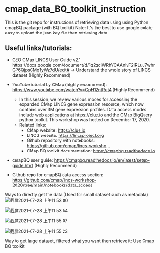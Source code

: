 # cmap_data_BQ_toolkit_instruction
This is the git repo for instructions of retrieving data using using Python cmapBQ package (with BQ toolkit)
Note: It's the best to use google colab; easy to upload the json key file then retrieving data
## Useful links/tutorials:
- GEO CMap LINCS User Guide v2.1 https://docs.google.com/document/d/1q2gciWRhVCAAnlvF2iRLuJ7whrGP6QjpsCMq1yWz7dU/edit# -> Understand the whole story of LINCS dataset (Highly Recommend)
- YouTube tutorial by CMap (highly recommend): https://www.youtube.com/watch?v=CpH12ntRut4   (Highly Recommend)

  - In this session, we review various modes for accessing the expanded CMap LINCS gene expression resource, which now contains over 3M gene expression profiles. Data access modes include web applications at https://clue.io and the CMap BigQuery python toolkit. This workshop was hosted on December 17, 2020.
  - Related links:
    - CMap website: https://clue.io
    - LINCS website: https://lincsproject.org
    - Github repository with notebooks: https://github.com/cmap/lincs-worksho...
    - CMap BQ toolkit documentation: https://cmapbq.readthedocs.io
- cmapBQ user guide: https://cmapbq.readthedocs.io/en/latest/setup-guide.html (Highly Recommend)
- Github repo for cmapBQ data access section: https://github.com/cmap/lincs-workshop-2020/tree/main/notebooks/data_access

Ways to directly get the data (Used for small dataset such as metadata)
![截屏2021-07-28 上午11 53 00](https://user-images.githubusercontent.com/57332047/127260871-f64059e4-2455-43dd-a753-577b0f01fd55.png)

![截屏2021-07-28 上午11 53 54](https://user-images.githubusercontent.com/57332047/127261071-62926bc9-96e6-4366-9625-c4069a36d9d8.png)

![截屏2021-07-28 上午11 55 07](https://user-images.githubusercontent.com/57332047/127261085-80986eed-7955-4107-9f81-a3678cfbcbc8.png)

![截屏2021-07-28 上午11 55 23](https://user-images.githubusercontent.com/57332047/127261096-34ab05a6-1f14-45d1-ac72-d8182f410582.png)


Way to get large dataset, filtered what you want then retrieve it:
Use Cmap BQ toolkit
